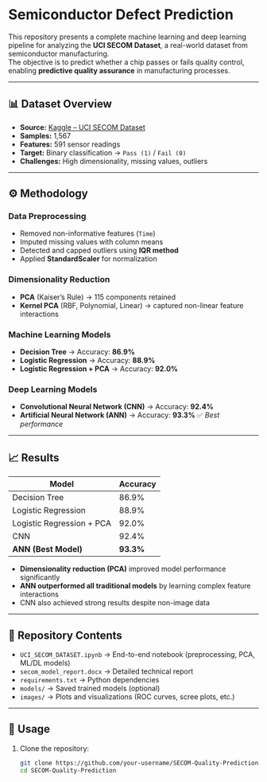 # Semiconductor Defect Prediction

This repository presents a complete machine learning and deep learning pipeline for analyzing the **UCI SECOM Dataset**, a real-world dataset from semiconductor manufacturing.  
The objective is to predict whether a chip passes or fails quality control, enabling **predictive quality assurance** in manufacturing processes.

---

## 📊 Dataset Overview
- **Source:** [Kaggle – UCI SECOM Dataset](https://www.kaggle.com/datasets/paresh2047/uci-semcom)  
- **Samples:** 1,567  
- **Features:** 591 sensor readings  
- **Target:** Binary classification → `Pass (1)` / `Fail (0)`  
- **Challenges:** High dimensionality, missing values, outliers  

---

## ⚙️ Methodology

### Data Preprocessing
- Removed non-informative features (`Time`)
- Imputed missing values with column means
- Detected and capped outliers using **IQR method**
- Applied **StandardScaler** for normalization

### Dimensionality Reduction
- **PCA** (Kaiser’s Rule) → 115 components retained  
- **Kernel PCA** (RBF, Polynomial, Linear) → captured non-linear feature interactions  

### Machine Learning Models
- **Decision Tree** → Accuracy: **86.9%**  
- **Logistic Regression** → Accuracy: **88.9%**  
- **Logistic Regression + PCA** → Accuracy: **92.0%**

### Deep Learning Models
- **Convolutional Neural Network (CNN)** → Accuracy: **92.4%**  
- **Artificial Neural Network (ANN)** → Accuracy: **93.3%** ✅ *Best performance*  

---

## 📈 Results

| Model                       | Accuracy |
|-----------------------------|----------|
| Decision Tree               | 86.9%    |
| Logistic Regression         | 88.9%    |
| Logistic Regression + PCA   | 92.0%    |
| CNN                         | 92.4%    |
| **ANN (Best Model)**        | **93.3%** |

- **Dimensionality reduction (PCA)** improved model performance significantly  
- **ANN outperformed all traditional models** by learning complex feature interactions  
- CNN also achieved strong results despite non-image data  

---

## 📂 Repository Contents
- `UCI_SECOM_DATASET.ipynb` → End-to-end notebook (preprocessing, PCA, ML/DL models)  
- `secom_model_report.docx` → Detailed technical report  
- `requirements.txt` → Python dependencies  
- `models/` → Saved trained models (optional)  
- `images/` → Plots and visualizations (ROC curves, scree plots, etc.)  

---

## 🚀 Usage

1. Clone the repository:
   ```bash
   git clone https://github.com/your-username/SECOM-Quality-Prediction.git
   cd SECOM-Quality-Prediction
